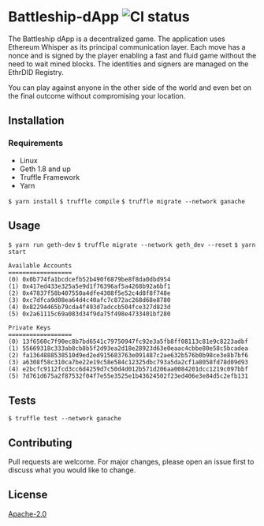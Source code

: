 # Battleship-dApp ![CI status](https://img.shields.io/badge/build-passing-brightgreen.svg)

The Battleship dApp is a decentralized game. The application uses Ethereum Whisper as its principal communication layer. Each move has a nonce and is signed by the player enabling a fast and fluid game without the need to wait mined blocks. The identities and signers are managed on the EthrDID Registry.

You can play against anyone in the other side of the world and even bet on the final outcome without compromising your location.

## Installation

### Requirements
* Linux
* Geth 1.8 and up
* Truffle Framework
* Yarn

`$ yarn install`
`$ truffle compile`
`$ truffle migrate --network ganache`

## Usage

`$ yarn run geth-dev`
`$ truffle migrate --network geth_dev --reset`
`$ yarn start`

```
Available Accounts
==================
(0) 0x0b774fa1bcdcefb52b490f6879be8f8da0dbd954
(1) 0x417ed433e325a5e9d1f76396af5a4268b92a6bf1
(2) 0x47837f58b407550a4dfe4308f5e52c4d8f8f748e
(3) 0xc7dfca9d08ea64d4c40afc7c872ac268d68e8780
(4) 0x82294465b79cda4f493d7adccb504fce327d823d
(5) 0x2a61115c69a083d34f9da75f498e4733401bf280

Private Keys
==================
(0) 13f6560c7f90ec8b7bd6541c79750947fc92e3a5fb8ff08113c81e9c8223adbf
(1) 55669318c333ab8cb8b5f2d93ea2d18e28923d63e0eaac4cbbe80e58c5bcadea
(2) fa1364888538510d9ed2ed915683763e091487c2ae632b576b0b98ce3e8b7bf6
(3) a6308f58c310ca7be22e19c58e584c12325dbc793a5da2cf1a8058fd78d09d93
(4) e2bcfc9112fcd3cc6d4259d7c50d4d012b571d206aa0084201dcc1219c097bbf
(5) 7d761d675a2f87532f04f7e55e3525e1b43624502f23ed406e3e84d5c2efb131
```


## Tests

`$ truffle test --network ganache`

## Contributing
Pull requests are welcome. For major changes, please open an issue first to discuss what you would like to change.

## License
[Apache-2.0](https://choosealicense.com/licenses/apache-2.0/)
